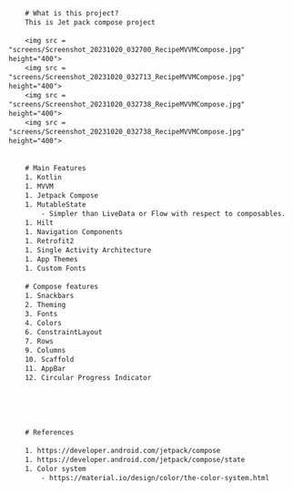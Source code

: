 		# What is this project?
		This is Jet pack compose project

		<img src = "screens/Screenshot_20231020_032700_RecipeMVVMCompose.jpg" height="400">
		<img src = "screens/Screenshot_20231020_032713_RecipeMVVMCompose.jpg" height="400">
		<img src = "screens/Screenshot_20231020_032738_RecipeMVVMCompose.jpg" height="400">
		<img src = "screens/Screenshot_20231020_032738_RecipeMVVMCompose.jpg" height="400">


		# Main Features
		1. Kotlin
		1. MVVM
		1. Jetpack Compose
		1. MutableState
			- Simpler than LiveData or Flow with respect to composables.
		1. Hilt
		1. Navigation Components
		1. Retrofit2
		1. Single Activity Architecture
		1. App Themes
		1. Custom Fonts

		# Compose features
		1. Snackbars
		2. Theming
		3. Fonts
		4. Colors
		6. ConstraintLayout
		7. Rows
		9. Columns
		10. Scaffold
		11. AppBar
		12. Circular Progress Indicator





		# References

		1. https://developer.android.com/jetpack/compose
		1. https://developer.android.com/jetpack/compose/state
		1. Color system
			- https://material.io/design/color/the-color-system.html


